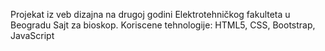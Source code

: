 Projekat iz veb dizajna na drugoj godini Elektrotehničkog fakulteta u Beogradu
Sajt za bioskop. Koriscene tehnologije: HTML5, CSS, Bootstrap, JavaScript
